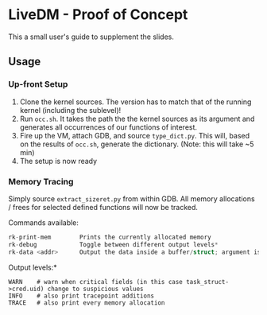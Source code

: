 # LiveDM - Proof of Concept

This a small user's guide to supplement the slides.



## Usage

### Up-front Setup

1. Clone the kernel sources. The version has to match that of the running kernel (including the sublevel)!
2. Run `occ.sh`. It takes the path the the kernel sources as its argument and generates all occurrences of our functions of interest.
3. Fire up the VM, attach GDB, and source `type_dict.py`. This will, based on the results of `occ.sh`, generate the dictionary. (Note: this will take ~5 min)
4. The setup is now ready

### Memory Tracing

Simply source `extract_sizeret.py` from within GDB. All memory allocations / frees for selected defined functions will now be tracked.

Commands available:

```c
rk-print-mem		Prints the currently allocated memory
rk-debug			Toggle between different output levels*
rk-data <addr>		Output the data inside a buffer/struct; argument is address of rk-print-mem output
```



Output levels:*

```
WARN 	# warn when critical fields (in this case task_struct->cred.uid) change to suspicious values
INFO 	# also print tracepoint additions
TRACE 	# also print every memory allocation
```

